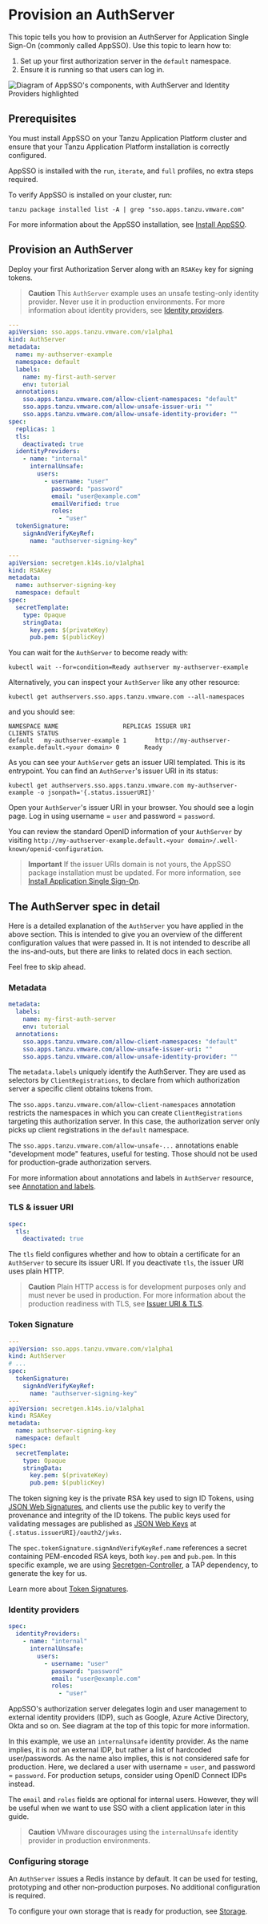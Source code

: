 # Provision an AuthServer

This topic tells you how to provision an AuthServer for Application Single
Sign-On (commonly called AppSSO). Use this topic to learn how to:

1. Set up your first authorization server in the `default` namespace.
2. Ensure it is running so that users can log in.

![Diagram of AppSSO's components, with AuthServer and Identity Providers highlighted](../../images/app-sso/authserver-tutorial.png)

## Prerequisites

You must install AppSSO on your Tanzu Application Platform cluster and ensure that
your Tanzu Application Platform installation is correctly configured.

AppSSO is installed with the `run`, `iterate`, and `full` profiles, no extra steps required.

To verify AppSSO is installed on your cluster, run:

```shell
tanzu package installed list -A | grep "sso.apps.tanzu.vmware.com"
```

For more information about the AppSSO installation,
see [Install AppSSO](../tutorials/platform-operators/installation.md).

## Provision an AuthServer

Deploy your first Authorization Server along with an `RSAKey` key for signing tokens.

> **Caution** This `AuthServer` example uses an unsafe testing-only identity provider. Never use it in
production environments. For more information about identity providers, see [Identity providers](../tutorials/service-operators/identity-providers.md).

```yaml
---
apiVersion: sso.apps.tanzu.vmware.com/v1alpha1
kind: AuthServer
metadata:
  name: my-authserver-example
  namespace: default
  labels:
    name: my-first-auth-server
    env: tutorial
  annotations:
    sso.apps.tanzu.vmware.com/allow-client-namespaces: "default"
    sso.apps.tanzu.vmware.com/allow-unsafe-issuer-uri: ""
    sso.apps.tanzu.vmware.com/allow-unsafe-identity-provider: ""
spec:
  replicas: 1
  tls:
    deactivated: true
  identityProviders:
    - name: "internal"
      internalUnsafe:
        users:
          - username: "user"
            password: "password"
            email: "user@example.com"
            emailVerified: true
            roles:
              - "user"
  tokenSignature:
    signAndVerifyKeyRef:
      name: "authserver-signing-key"

---
apiVersion: secretgen.k14s.io/v1alpha1
kind: RSAKey
metadata:
  name: authserver-signing-key
  namespace: default
spec:
  secretTemplate:
    type: Opaque
    stringData:
      key.pem: $(privateKey)
      pub.pem: $(publicKey)
```

You can wait for the `AuthServer` to become ready with:

```shell
kubectl wait --for=condition=Ready authserver my-authserver-example
```

Alternatively, you can inspect your `AuthServer` like any other resource:

```shell
kubectl get authservers.sso.apps.tanzu.vmware.com --all-namespaces
```

and you should see:

```shell
NAMESPACE NAME                  REPLICAS ISSUER URI                                         CLIENTS STATUS
default   my-authserver-example 1        http://my-authserver-example.default.<your domain> 0       Ready
```

As you can see your `AuthServer` gets an issuer URI templated. This is its entrypoint. You can find an `AuthServer`'s
issuer URI in its status:

```shell
kubectl get authservers.sso.apps.tanzu.vmware.com my-authserver-example -o jsonpath='{.status.issuerURI}'
```

Open your `AuthServer`'s issuer URI in your browser. You should see a login page. Log in using username = `user` and
password = `password`.

You can review the standard OpenID information of your `AuthServer` by visiting
`http://my-authserver-example.default.<your domain>/.well-known/openid-configuration`.

> **Important** If the issuer URIs domain is not yours, the AppSSO package installation must be updated.
For more information, see [Install Application Single Sign-On](../tutorials/platform-operators/installation.md).

## The AuthServer spec in detail

Here is a detailed explanation of the `AuthServer` you have applied in the above section. This is intended to give you
an overview of the different configuration values that were passed in. It is not intended to describe all the
ins-and-outs, but there are links to related docs in each section.

Feel free to skip ahead.

### Metadata

```yaml
metadata:
  labels:
    name: my-first-auth-server
    env: tutorial
  annotations:
    sso.apps.tanzu.vmware.com/allow-client-namespaces: "default"
    sso.apps.tanzu.vmware.com/allow-unsafe-issuer-uri: ""
    sso.apps.tanzu.vmware.com/allow-unsafe-identity-provider: ""
```

The `metadata.labels` uniquely identify the AuthServer. They are used as selectors by `ClientRegistrations`, to declare
from which authorization server a specific client obtains tokens from.

The `sso.apps.tanzu.vmware.com/allow-client-namespaces` annotation restricts the namespaces in which you can create
`ClientRegistrations` targeting this authorization server. In this case, the authorization server only picks up
client registrations in the `default` namespace.

The `sso.apps.tanzu.vmware.com/allow-unsafe-...` annotations enable "development mode" features, useful for testing.
Those should not be used for production-grade authorization servers.

For more information about annotations and labels in `AuthServer` resource, see [Annotation and labels](../tutorials/service-operators/metadata.md).

### TLS & issuer URI

```yaml
spec:
  tls:
    deactivated: true
```

The `tls` field configures whether and how to obtain a certificate for an `AuthServer` to secure its issuer URI.
If you deactivate `tls`, the issuer URI uses plain HTTP.

> **Caution** Plain HTTP access is for development purposes only and must never be used in production.
For more information about the production readiness with TLS, see [Issuer URI & TLS](../tutorials/service-operators/issuer-uri-and-tls.md).

### Token Signature

```yaml
---
apiVersion: sso.apps.tanzu.vmware.com/v1alpha1
kind: AuthServer
# ...
spec:
  tokenSignature:
    signAndVerifyKeyRef:
      name: "authserver-signing-key"
---
apiVersion: secretgen.k14s.io/v1alpha1
kind: RSAKey
metadata:
  name: authserver-signing-key
  namespace: default
spec:
  secretTemplate:
    type: Opaque
    stringData:
      key.pem: $(privateKey)
      pub.pem: $(publicKey)
```

The token signing key is the private RSA key used to sign ID Tokens,
using [JSON Web Signatures](https://datatracker.ietf.org/doc/html/rfc7515), and clients use the public key to verify the
provenance and integrity of the ID tokens. The public keys used for validating messages are published
as [JSON Web Keys](https://datatracker.ietf.org/doc/html/rfc7517) at `{.status.issuerURI}/oauth2/jwks`.

The `spec.tokenSignature.signAndVerifyKeyRef.name` references a secret containing PEM-encoded RSA keys, both `key.pem`
and `pub.pem`. In this specific example, we are
using [Secretgen-Controller](https://github.com/vmware-tanzu/carvel-secretgen-controller), a TAP dependency, to generate
the key for us.

Learn more about [Token Signatures](../tutorials/service-operators/token-signature.md).

### Identity providers

```yaml
spec:
  identityProviders:
    - name: "internal"
      internalUnsafe:
        users:
          - username: "user"
            password: "password"
            email: "user@example.com"
            roles:
              - "user"
```

AppSSO's authorization server delegates login and user management to external identity providers (IDP), such as Google,
Azure Active Directory, Okta and so on. See diagram at the top of this topic for more information.

In this example, we use an `internalUnsafe` identity provider. As the name implies, it is _not_ an external IDP, but
rather a list of hardcoded user/passwords. As the name also implies, this is not considered safe for production. Here,
we declared a user with username = `user`, and password = `password`. For production setups,
consider using OpenID Connect IDPs instead.

The `email` and `roles` fields are optional for internal users. However, they will be useful when we want to use SSO
with a client application later in this guide.

> **Caution** VMware discourages using the `internalUnsafe` identity provider in production environments.

### <a id="config-storage"></a>Configuring storage

An `AuthServer` issues a Redis instance by default. It can be used for testing, prototyping and other non-production
purposes. No additional configuration is required.

To configure your own storage that is ready for production, see [Storage](../tutorials/service-operators/storage.hbs.md).
